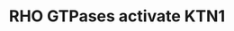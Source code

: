 ---
annotations:
- type: Pathway Ontology
  value: signaling pathway
authors:
- ReactomeTeam
- Egonw
description: GTP-bound active forms of RHO GTPases RHOA, RHOG, RAC1 and CDC42 bind
  kinectin (KTN1), a protein inserted in endoplasmic reticulum membranes that interacts
  with the cargo-binding site of kinesin and activates its microtubule-stimulated
  ATPase activity required for vesicle motility (Vignal et al. 2001, Hotta et al.
  1996). The effect of RHOG activity on cellular morphology, exhibited in the formation
  of microtubule-dependent cellular protrusions, depends both on RHOG interaction
  with KTN1, as well as on the kinesin activity (Vignal et al. 2001). RHOG and KTN1
  also cooperate in microtubule-dependent lysosomal transport (Vignal et al. 2001).
  The precise mechanism of kinectin-mediated Rho GTPase signaling cascade needs further
  elucidation, and only the first two steps, KTN1-activated RHO GTPase binding, and
  KTN1-kinesin-1 binding are annotated here.  View original pathway at [http://www.reactome.org/PathwayBrowser/#DIAGRAM=5625970
  Reactome].
last-edited: 2021-01-25
organisms:
- Homo sapiens
redirect_from:
- /index.php/Pathway:WP3337
- /instance/WP3337
schema-jsonld:
- '@context': https://schema.org/
  '@id': https://wikipathways.github.io/pathways/WP3337.html
  '@type': Dataset
  creator:
    '@type': Organization
    name: WikiPathways
  description: GTP-bound active forms of RHO GTPases RHOA, RHOG, RAC1 and CDC42 bind
    kinectin (KTN1), a protein inserted in endoplasmic reticulum membranes that interacts
    with the cargo-binding site of kinesin and activates its microtubule-stimulated
    ATPase activity required for vesicle motility (Vignal et al. 2001, Hotta et al.
    1996). The effect of RHOG activity on cellular morphology, exhibited in the formation
    of microtubule-dependent cellular protrusions, depends both on RHOG interaction
    with KTN1, as well as on the kinesin activity (Vignal et al. 2001). RHOG and KTN1
    also cooperate in microtubule-dependent lysosomal transport (Vignal et al. 2001).
    The precise mechanism of kinectin-mediated Rho GTPase signaling cascade needs
    further elucidation, and only the first two steps, KTN1-activated RHO GTPase binding,
    and KTN1-kinesin-1 binding are annotated here.  View original pathway at [http://www.reactome.org/PathwayBrowser/#DIAGRAM=5625970
    Reactome].
  keywords:
  - 'KIF5B '
  - 'RHOG '
  - 'GTP '
  - 'KLC3 '
  - 'RHOA '
  - 'KIF5A '
  - 'KLC1 '
  - RHOA,RHOG,RAC1,CDC42:GTP
  - KTN1
  - Kinesin-1
  - RHOA,RHOG,RAC1,CDC42:GTP:KTN1
  - RHOA,RHOG,RAC1,CDC42:GTP:KTN1:Kinesin-1
  - 'KLC4 '
  - 'KLC2 '
  - 'RAC1 '
  - 'CDC42 '
  - 'KTN1 '
  license: CC0
  name: RHO GTPases activate KTN1
seo: CreativeWork
title: RHO GTPases activate KTN1
wpid: WP3337
---